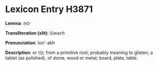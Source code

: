 # Lexicon Entry H3871

**Lemma**: לוּחַ

**Transliteration (xlit)**: lûwach

**Pronunciation**: loo'-akh

**Description**:
or לֻחַ; from a primitive root; probably meaning to glisten; a tablet (as polished), of stone, wood or metal; board, plate, table.
